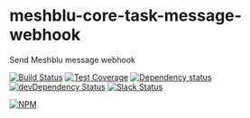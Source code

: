 # meshblu-core-task-message-webhook
Send Meshblu message webhook

[![Build Status](https://travis-ci.org/octoblu/meshblu-core-task-deliver-webhook.svg?branch=master)](https://travis-ci.org/octoblu/meshblu-core-task-deliver-webhook)
[![Test Coverage](https://codecov.io/gh/octoblu/meshblu-core-task-deliver-webhook/branch/master/graph/badge.svg)](https://codecov.io/gh/octoblu/meshblu-core-task-deliver-webhook)
[![Dependency status](http://img.shields.io/david/octoblu/meshblu-core-task-deliver-webhook.svg?style=flat)](https://david-dm.org/octoblu/meshblu-core-task-deliver-webhook)
[![devDependency Status](http://img.shields.io/david/dev/octoblu/meshblu-core-task-deliver-webhook.svg?style=flat)](https://david-dm.org/octoblu/meshblu-core-task-deliver-webhook#info=devDependencies)
[![Slack Status](http://community-slack.octoblu.com/badge.svg)](http://community-slack.octoblu.com)

[![NPM](https://nodei.co/npm/meshblu-core-task-deliver-webhook.svg?style=flat)](https://npmjs.org/package/meshblu-core-task-deliver-webhook)

